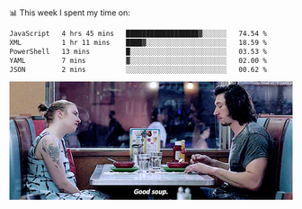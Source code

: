 📊 This week I spent my time on:
<!--START_SECTION:waka-->
```text
JavaScript   4 hrs 45 mins   ██████████████████▓░░░░░░   74.54 % 
XML          1 hr 11 mins    ████▓░░░░░░░░░░░░░░░░░░░░   18.59 % 
PowerShell   13 mins         █░░░░░░░░░░░░░░░░░░░░░░░░   03.53 % 
YAML         7 mins          ▓░░░░░░░░░░░░░░░░░░░░░░░░   02.00 % 
JSON         2 mins          ░░░░░░░░░░░░░░░░░░░░░░░░░   00.62 % 
```
<!--END_SECTION:waka-->


![](goodSoup.gif)

